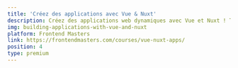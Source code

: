 ```yaml
---
title: 'Créez des applications avec Vue & Nuxt'
description: Créez des applications web dynamiques avec Vue et Nuxt ! Tout au long du cours, vous élaborerez divers projets en utilisant les outils de l'écosystème Vue, notamment le Vue CLI, Nuxt, Vuex Store et bien d'autres.
img: building-applications-with-vue-and-nuxt
platform: Frontend Masters
link: https://frontendmasters.com/courses/vue-nuxt-apps/
position: 4
type: premium
---
```

